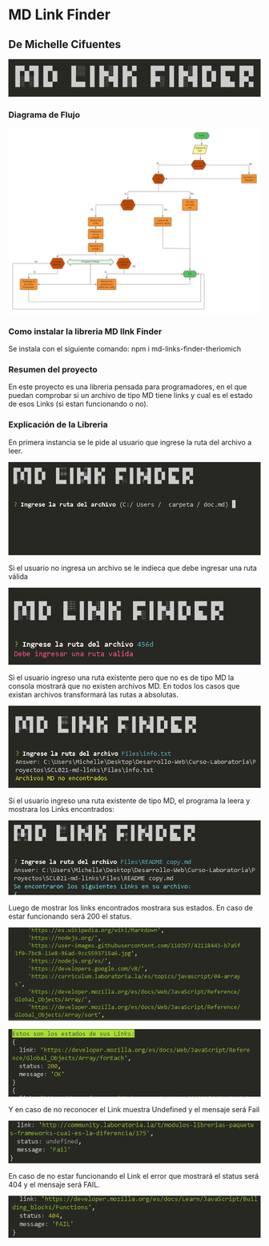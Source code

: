 # MD Link Finder

## De Michelle Cifuentes

![MD-LINK-FINDER](img/mdlinkfinder.png)

### Diagrama de Flujo

![Diagrama](img/diagrama.jpg)

### Como instalar la libreria MD lInk Finder

Se instala con el siguiente comando:
npm i md-links-finder-theriomich

### Resumen del proyecto

En este proyecto es una libreria pensada para programadores, en el que puedan comprobar si un archivo de tipo MD tiene links y cual es el estado de esos Links (si estan funcionando o no).

### Explicación de la Libreria

En primera instancia se le pide al usuario que ingrese la ruta del archivo a leer.

![Ingresar la Ruta](img/ingreselarutadelarchivo.png)

Si el usuario no ingresa un archivo se le indieca que debe ingresar una ruta válida

![Ingrese ruta Valida](img/debeingresarrutavalida.png)

Si el usuario ingreso una ruta existente pero que no es de tipo MD la consola mostrará que no existen archivos MD.
En todos los casos que existan archivos transformará las rutas a absolutas.

![Archivo MD no encontrados](img/archivosMdnoencontrados.png)

Si el usuario ingreso una ruta existente de tipo MD, el programa la leera y mostrara los Links encontrados:

![Se encontraron los siguientes Links](img/seencontraronlossiguienteslinksensuarchivo.png)

Luego de mostrar los links encontrados mostrara sus estados. En caso de estar funcionando será 200 el status.

![Links Encontrados](img/loslinks.png)

![Status](img/estadoslinkOk.png)

Y en caso de no reconocer el Link muestra Undefined y el mensaje será Fail

![Undefined](img/undefinedstat.PNG)

En caso de no estar funcionando el Link el error que mostrará el status será 404 y el mensaje será FAIL.

![Undefined](img/error404.png)
